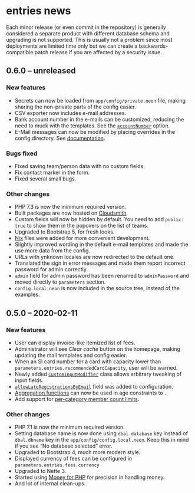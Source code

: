 # entries news

Each minor release (or even commit in the repository) is generally considered a separate product with different database schema and upgrading is not supported. This is usually not a problem since most deployments are limited time only but we can create a backwards-compatible patch release if you are affected by a security issue.

## 0.6.0 – unreleased

### New features

- Secrets can now be loaded from `app/config/private.neon` file, making sharing the non-private parts of the config easier.
- CSV exporter now includes e-mail addresses.
- Bank account number in the e-mails can be customized, reducing the need to muck with the templates. See the [`accountNumber`](docs/configuration.md#accountNumber) option.
- E-Mail messages can now be modified by placing overrides in the config directory. See [documentation](docs/customizing-emails.md).

### Bugs fixed

- Fixed saving team/person data with no custom fields.
- Fix contact marker in the form.
- Fixed several small bugs.

### Other changes

- PHP 7.3 is now the minimum required version.
- Built packages are now hosted on [Cloudsmith](https://cloudsmith.io/~entries-for-rogaining/repos/entries/packages/?q=version%3Alatest).
- Custom fields will now be hidden by default. You need to add `public: true` to show them in the popovers on the list of teams.
- Upgraded to Bootstrap 5, for fresh looks.
- [Nix](https://nixos.org) files were added for more convenient development.
- Slightly improved wording in the default e-mail templates and made the use more data from the config.
- URLs with ynknown locales are now redirected to the default one.
- Translated the sign in error messages and made them report incorrect password for admin correctly.
- `admin` field for admin password has been renamed to `adminPassword` and moved directly to `parameters` section.
- `config.local.neon` is now included in the source tree, instead of the examples.

## 0.5.0 – 2020-02-11

### New features

- User can display invoice-like itemized list of fees.
- Administrator will see _Clear cache_ button on the homepage, making updating the mail templates and config easier.
- When an SI card number for a card with capacity lower than `parameters.entries.recommendedCardCapacity`, user will be warned.
- Newly added [`CustomInputModifier`](https://github.com/jtojnar/entries/commit/77cfe2b488cf96b95954ec143d09d6cea41cf4f0) class allows arbitrary tweaking of input fields.
- [`allowLateRegistrationsByEmail`](https://github.com/jtojnar/entries/commit/6651583943ba9989e82ef7feac10033f037d4632) field was added to configuration.
- [Aggregation functions](https://github.com/jtojnar/entries/commit/263266b7b7be22bdfc3c4673402b53676c3cd24e) can now be used in age constraints to .
- Add support for [per-category member count limits](https://github.com/jtojnar/entries/commit/e9d743c727c17f2f773335efab5ba3dced468721).

### Other changes

- PHP 7.1 is now the minimum required version.
- Setting database name is now done using `dbal.database` key instead of `dbal.dbname` key in the `app/config/config.local.neon`. Keep this in mind if you see “No database selected” error.
- Upgraded to Bootstrap 4, much more modern style.
- Displayed currency of fees can be configured in `parameters.entries.fees.currency`
- Upgraded to Nette 3.
- Started using [Money for PHP](https://moneyphp.org/) for precision in handling money.
- And lot of internal clean-ups.
